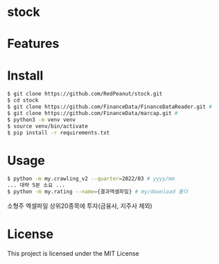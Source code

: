 # stock 

# Features

# Install

```bash
$ git clone https://github.com/RedPeanut/stock.git
$ cd stock
$ git clone https://github.com/FinanceData/FinanceDataReader.git # 
$ git clone https://github.com/FinanceData/marcap.git #
$ python3 -m venv venv
$ source venv/bin/activate
$ pip install -r requirements.txt
```

# Usage

```bash
$ python -m my.crawling_v2 --quarter=2022/03 # yyyy/mm
... 대략 5분 소요 ...
$ python -m my.rating --name={결과엑셀파일} # my/download 폴더
```
소형주 엑셀파일 상위20종목에 투자(금융사, 지주사 제외)

# License
This project is licensed under the MIT License